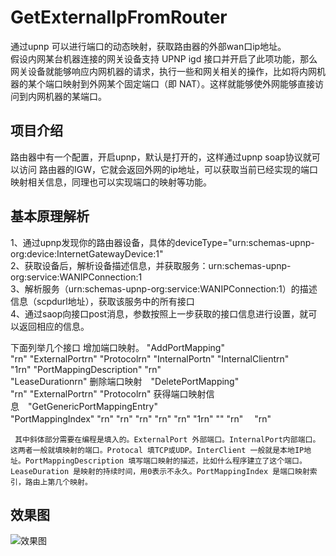 # GetExternalIpFromRouter
通过upnp 可以进行端口的动态映射，获取路由器的外部wan口ip地址。  
假设内网某台机器连接的网关设备支持 UPNP igd 接口并开启了此项功能，那么网关设备就能够响应内网机器的请求，执行一些和网关相关的操作，比如将内网机器的某个端口映射到外网某个固定端口（即 NAT）。这样就能够使外网能够直接访问到内网机器的某端口。

## 项目介绍
路由器中有一个配置，开启upnp，默认是打开的，这样通过upnp soap协议就可以访问 路由器的IGW，它就会返回外网的ip地址，可以获取当前已经实现的端口映射相关信息，同理也可以实现端口的映射等功能。

## 基本原理解析
1、通过upnp发现你的路由器设备，具体的deviceType="urn:schemas-upnp-org:device:InternetGatewayDevice:1"  
2、获取设备后，解析设备描述信息，并获取服务：urn:schemas-upnp-org:service:WANIPConnection:1  
3、解析服务（urn:schemas-upnp-org:service:WANIPConnection:1）的描述信息（scpdurl地址），获取该服务中的所有接口  
4、通过saop向接口post消息，参数按照上一步获取的接口信息进行设置，就可以返回相应的信息。  

下面列举几个接口
增加端口映射。 "AddPortMapping"  
"<NewRemoteHost></NewRemoteHost>rn"  "<NewExternalPort>ExternalPort</NewExternalPort>rn"                               "<NewProtocol>Protocol</NewProtocol>rn"                                      "<NewInternalPort>InternalPort</NewInternalPort>n"
"<NewInternalClient>InternalClient</NewInternalClient>rn"                 
"<NewEnabled>1</NewEnabled>rn"
"<NewPortMappingDescription>PortMappingDescription"       "</NewPortMappingDescription>rn"       
"<NewLeaseDuration>LeaseDuration</NewLeaseDuration>rn" 
删除端口映射　"DeletePortMapping"   
"<NewRemoteHost></NewRemoteHost>rn" "<NewExternalPort>ExternalPort</NewExternalPort>rn"   "<NewProtocol>Protocol</NewProtocol>rn" 
获得端口映射信息　"GetGenericPortMappingEntry"   
"<NewPortMappingIndex>PortMappingIndex</NewPortMappingIndex>"  "<NewRemoteHost></NewRemoteHost>rn"   "<NewExternalPort></NewExternalPort>rn" "<NewProtocol></NewProtocol>rn"     "<NewInternalPort></NewInternalPort>rn" "<NewInternalClient></NewInternalClient>rn" "<NewEnabled>1</NewEnabled>rn"  "<NewPortMappingDescription>"                                          "</NewPortMappingDescription>rn"           　"<NewLeaseDuration></NewLeaseDuration>rn"

     其中斜体部分需要在编程是填入的。ExternalPort 外部端口。InternalPort内部端口。这两者一般就填映射的端口。Protocal 填TCP或UDP。InterClient 一般就是本地IP地址。PortMappingDescription 填写端口映射的描述，比如什么程序建立了这个端口。LeaseDuration 是映射的持续时间，用0表示不永久。PortMappingIndex 是端口映射索引，路由上第几个映射。


## 效果图
![效果图](https://github.com/gpfduoduo/GetExternalIpFromRouter/blob/master/portmap.gif)
